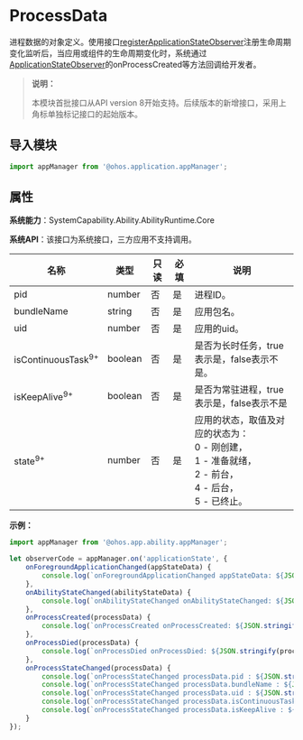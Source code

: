 # ProcessData

进程数据的对象定义。使用接口[registerApplicationStateObserver](js-apis-application-appManager.md#appmanagerregisterapplicationstateobserver)注册生命周期变化监听后，当应用或组件的生命周期变化时，系统通过[ApplicationStateObserver](js-apis-inner-application-applicationStateObserver.md)的onProcessCreated等方法回调给开发者。

> **说明：**
> 
> 本模块首批接口从API version 8开始支持。后续版本的新增接口，采用上角标单独标记接口的起始版本。 

## 导入模块

```ts
import appManager from '@ohos.application.appManager';
```

## 属性

**系统能力**：SystemCapability.Ability.AbilityRuntime.Core

**系统API**：该接口为系统接口，三方应用不支持调用。

| 名称                     | 类型     | 只读 | 必填 | 说明                       |
| ----------------------- | ---------| ---- | ---- | ------------------------- |
| pid         | number   | 否   | 是   | 进程ID。                    |
| bundleName  | string   | 否   | 是  | 应用包名。                  |
| uid         | number   | 否   | 是   | 应用的uid。                  |
| isContinuousTask<sup>9+</sup>         | boolean   | 否   | 是   | 是否为长时任务，true表示是，false表示不是。                 |
| isKeepAlive<sup>9+</sup>         | boolean   | 否   | 是   | 是否为常驻进程，true表示是，false表示不是                   |
| state<sup>9+</sup>       | number   | 否   | 是   | 应用的状态，取值及对应的状态为：<br>0 - 刚创建，<br>1 - 准备就绪，<br>2 - 前台，<br>4 - 后台，<br>5 - 已终止。     |

**示例：**
```ts
import appManager from '@ohos.app.ability.appManager';

let observerCode = appManager.on('applicationState', {
    onForegroundApplicationChanged(appStateData) {
        console.log(`onForegroundApplicationChanged appStateData: ${JSON.stringify(appStateData)}`);
    },
    onAbilityStateChanged(abilityStateData) {
        console.log(`onAbilityStateChanged onAbilityStateChanged: ${JSON.stringify(abilityStateData)}`);
    },
    onProcessCreated(processData) {
        console.log(`onProcessCreated onProcessCreated: ${JSON.stringify(processData)}`);
    },
    onProcessDied(processData) {
        console.log(`onProcessDied onProcessDied: ${JSON.stringify(processData)}`);
    },
    onProcessStateChanged(processData) {
        console.log(`onProcessStateChanged processData.pid : ${JSON.stringify(processData.pid)}`);
        console.log(`onProcessStateChanged processData.bundleName : ${JSON.stringify(processData.bundleName)}`);
        console.log(`onProcessStateChanged processData.uid : ${JSON.stringify(processData.uid)}`);
        console.log(`onProcessStateChanged processData.isContinuousTask : ${JSON.stringify(processData.isContinuousTask)}`);
        console.log(`onProcessStateChanged processData.isKeepAlive : ${JSON.stringify(processData.isKeepAlive)}`);
    }
});
```
